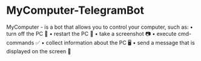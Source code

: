 # MyComputer-TelegramBot

MyComputer - is a bot that allows you to control your computer, such as:
 • turn off the PC  🔴
 • restart the PC  🔄
 • take a screenshot  📷
 • execute cmd-commands  ✅
 • collect information about the PC  🖥
 • send a message that is displayed on the screen  📩
